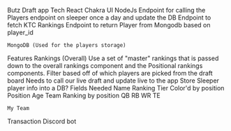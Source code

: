 Butz Draft app
Tech
    React
    Chakra UI
    NodeJs
        Endpoint for calling the Players endpoint on sleeper once a day and update the DB
        Endpoint to fetch KTC Rankings
        Endpoint to return Player from Mongodb based on player_id
        
    MongoDB (Used for the players storage)

Features
    Rankings (Overall) 
        Use a set of "master" rankings that is passed down to the overall rankings component and the Positional rankings components. Filter based off of which players are picked from the draft board
            Needs to call our live draft and update live to the app
            Store Sleeper player info into a DB?
        Fields Needed
            Name
            Ranking
            Tier
                Color'd by position
            Position
            Age
            Team
    Ranking by position
        QB
        RB
        WR
        TE
    
    My Team
    
            
Transaction Discord bot
